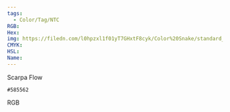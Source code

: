 ```yaml
---
tags:
  - Color/Tag/NTC
RGB:
Hex:
img: https://filedn.com/l0hpzxl1f01yT7GHxtF8cyk/Color%20Snake/standard_csv_to_svg/585562.svg
CMYK:
HSL:
Name:
---
```

Scarpa Flow
```palette
#585562
```
RGB
